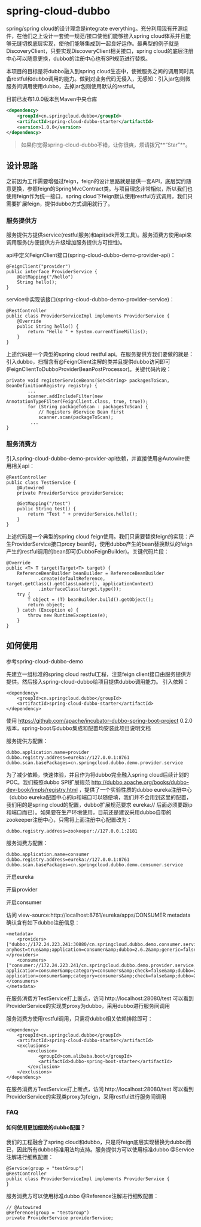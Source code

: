 # spring-cloud-dubbo
spring/spring cloud的设计理念是integrate everything。充分利用现有开源组件，在他们之上设计一套统一规范/接口使他们能够接入spring cloud体系并且能够无缝切换底层实现，使他们能够集成到一起良好运作。最典型的例子就是DiscoveryClient，只要实现DiscoveryClient相关接口，spring cloud的底层注册中心可以随意更换，dubbo的注册中心也有SPI规范进行替换。

本项目的目标是将dubbo融入到spring cloud生态中，使微服务之间的调用同时具备restful和dubbo调用的能力。做到对业务代码无侵入，无感知：引入jar包则微服务间调用使用dubbo，去掉jar包则使用默认的restful。

目前已发布1.0.0版本到Maven中央仓库
```xml
<dependency>
    <groupId>cn.springcloud.dubbo</groupId>
    <artifactId>spring-cloud-dubbo-starter</artifactId>
    <version>1.0.0</version>
</dependency>

```
> 如果你觉得spring-cloud-dubbo不错，让你很爽，烦请拨冗**“Star”**。

## 设计思路
之前因为工作需要增强过feign，feign的设计思路就是提供一套API，底层契约随意更换，参照feign的SpringMvcContract类。与项目理念非常相似，所以我们也使用feign作为统一接口，spring cloud下feign默认使用restful方式调用，我们只需要扩展feign，提供dubbo方式调用就行了。

### 服务提供方
服务提供方提供service(restful服务)和api(sdk开发工具)。服务消费方使用api来调用服务(方便提供方升级增加服务提供方可控性)。

api中定义FeignClient接口(spring-cloud-dubbo-demo-provider-api)：
```
@FeignClient("provider")
public interface ProviderService {
    @GetMapping("/hello")
    String hello();
}
```
service中实现该接口(spring-cloud-dubbo-demo-provider-service)：
```
@RestController
public class ProviderServiceImpl implements ProviderService {
    @Override
    public String hello() {
        return "Hello " + System.currentTimeMillis();
    }
}
```
上述代码是一个典型的spring cloud restful api。在服务提供方我们要做的就是：引入dubbo，扫描含有@FeignClient注解的类并且提供dubbo访问即可(FeignClientToDubboProviderBeanPostProcessor)。关键代码片段：
```
private void registerServiceBeans(Set<String> packagesToScan, BeanDefinitionRegistry registry) {
        ...
        scanner.addIncludeFilter(new AnnotationTypeFilter(FeignClient.class, true, true));
        for (String packageToScan : packagesToScan) {
            // Registers @Service Bean first
            scanner.scan(packageToScan);
         ...
}

```

### 服务消费方
引入spring-cloud-dubbo-demo-provider-api依赖，并直接使用@Autowire使用相关api：
```
@RestController
public class TestService {
    @Autowired
    private ProviderService providerService;

    @GetMapping("/test")
    public String test() {
        return "Test " + providerService.hello();
    }
}
```
上述代码是一个典型的spring cloud feign使用。我们只需要替换feign的实现：产生ProviderService接口proxy bean时，使用dubbo产生的bean替换默认的feign产生的restful调用的bean即可(DubboFeignBuilder)。关键代码片段：
```
@Override
public <T> T target(Target<T> target) {
    ReferenceBeanBuilder beanBuilder = ReferenceBeanBuilder
            .create(defaultReference, target.getClass().getClassLoader(), applicationContext)
            .interfaceClass(target.type());
    try {
        T object = (T) beanBuilder.build().getObject();
        return object;
    } catch (Exception e) {
        throw new RuntimeException(e);
    }
}
```
## 如何使用
参考spring-cloud-dubbo-demo

先建立一组标准的spring cloud restful工程，注意feign client接口由服务提供方提供。然后接入spring-cloud-dubbo给项目提供dubbo调用能力。
引入依赖：
```
<dependency>
    <groupId>cn.springcloud.dubbo</groupId>
    <artifactId>spring-cloud-dubbo-starter</artifactId>
</dependency>
```
使用 https://github.com/apache/incubator-dubbo-spring-boot-project 0.2.0版本，spring-boot与dubbo集成和配置均安装此项目说明文档

服务提供方配置：
```
dubbo.application.name=provider
dubbo.registry.address=eureka://127.0.0.1:8761
dubbo.scan.basePackages=cn.springcloud.dubbo.demo.provider.service
```
为了减少依赖，快速体验，并且作为将dubbo完全融入spring cloud后续计划的POC。我们按照dubbo SPI扩展规范 http://dubbo.apache.org/books/dubbo-dev-book/impls/registry.html ，提供了一个实验性质的dubbo eureka注册中心（dubbo eureka配置中心的ip和端口可以随便填，我们并不会用到这里的配置，我们用的是spring cloud的配置，dubbo扩展规范要求 eureka:// 后面必须要跟ip和端口而已）。如果要在生产环境使用，目前还是建议采用dubbo自带的zookeeper注册中心，只需将上面注册中心配置改为：
```
dubbo.registry.address=zookeeper://127.0.0.1:2181
```

服务消费方配置：
```
dubbo.application.name=consumer
dubbo.registry.address=eureka://127.0.0.1:8761
dubbo.scan.basePackages=cn.springcloud.dubbo.demo.consumer.service
```

开启eureka

开启provider

开启consumer

访问 view-source:http://localhost:8761/eureka/apps/CONSUMER metadata确认含有如下dubbo注册信息：
```
<metadata>
    <providers>["dubbo://172.24.223.241:30880/cn.springcloud.dubbo.demo.consumer.service.BarService?anyhost=true&amp;application=consumer&amp;dubbo=2.6.2&amp;generic=false&amp;interface=cn.springcloud.dubbo.demo.consumer.service.BarService&amp;methods=bar&amp;pid=9268&amp;side=provider&amp;timestamp=1528524172162"]</providers>
    <consumers>["consumer://172.24.223.241/cn.springcloud.dubbo.demo.provider.service.FooService?application=consumer&amp;category=consumers&amp;check=false&amp;dubbo=2.6.2&amp;interface=cn.springcloud.dubbo.demo.provider.service.FooService&amp;methods=foo&amp;pid=9268&amp;qos.enable=false&amp;side=consumer&amp;timestamp=1528524172906","consumer://172.24.223.241/cn.springcloud.dubbo.demo.provider.service.ProviderService?application=consumer&amp;category=consumers&amp;check=false&amp;dubbo=2.6.2&amp;interface=cn.springcloud.dubbo.demo.provider.service.ProviderService&amp;methods=hello&amp;pid=9268&amp;qos.enable=false&amp;side=consumer&amp;timestamp=1528524172823"]</consumers>
</metadata>
```
在服务消费方TestService打上断点，访问 http://localhost:28080/test 可以看到ProviderService的实现类proxy为dubbo，采用dubbo进行服务间调用

服务消费方使用restful调用，只需将dubbo相关依赖排除即可：
```
<dependency>
    <groupId>cn.springcloud.dubbo</groupId>
    <artifactId>spring-cloud-dubbo-starter</artifactId>
    <exclusions>
        <exclusion>
            <groupId>com.alibaba.boot</groupId>
            <artifactId>dubbo-spring-boot-starter</artifactId>
        </exclusion>
    </exclusions>
</dependency>
```
在服务消费方TestService打上断点，访问 http://localhost:28080/test 可以看到ProviderService的实现类proxy为feign，采用restful进行服务间调用

### FAQ
#### 如何使用更加细致的dubbo配置？
我们的工程融合了spring cloud和dubbo，只是将feign底层实现替换为dubbo而已，因此所有dubbo标准用法均支持。服务提供方可以使用标准dubbo @Service注解进行细致配置：
```
@Service(group = "testGroup")
@RestController
public class ProviderServiceImpl implements ProviderService {
}
```

服务消费方可以使用标准dubbo @Reference注解进行细致配置：
```
// @Autowired
@Reference(group = "testGroup")
private ProviderService providerService;
```


